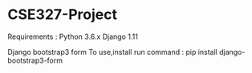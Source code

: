 # CSE327-Project

Requirements :
Python 3.6.x
Django 1.11

Django bootstrap3 form
To use,install run command : pip install django-bootstrap3-form
